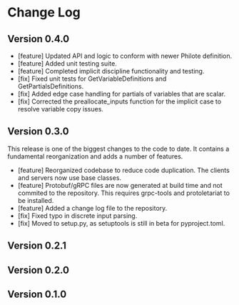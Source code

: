 # Change Log

## Version 0.4.0
- [feature] Updated API and logic to conform with newer Philote definition.
- [feature] Added unit testing suite.
- [feature] Completed implicit discipline functionality and testing.
- [fix] Fixed unit tests for GetVariableDefinitions and GetPartialsDefinitions.
- [fix] Added edge case handling for partials of variables that are scalar.
- [fix] Corrected the preallocate_inputs function for the implicit case to
  resolve variable copy issues.

## Version 0.3.0

This release is one of the biggest changes to the code to date. It contains a
fundamental reorganization and adds a number of features.

- [feature] Reorganized codebase to reduce code duplication. The clients and
  servers now use base classes.
- [feature] Protobuf/gRPC files are now generated at build time and not commited
  to the repository. This requires grpc-tools and protoletariat to be installed.
- [feature] Added a change log file to the repository.
- [fix] Fixed typo in discrete input parsing.
- [fix] Moved to setup.py, as setuptools is still in beta for pyproject.toml.

## Version 0.2.1

## Version 0.2.0

## Version 0.1.0